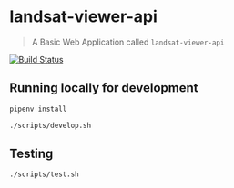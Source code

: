 # landsat-viewer-api

> A Basic Web Application called `landsat-viewer-api`

[![Build Status](https://travis-ci.org/dbazile/landsat-viewer-api.svg?branch=master)](https://travis-ci.org/dbazile/landsat-viewer-api)


## Running locally for development

```bash
pipenv install

./scripts/develop.sh
```


## Testing

```bash
./scripts/test.sh
```
